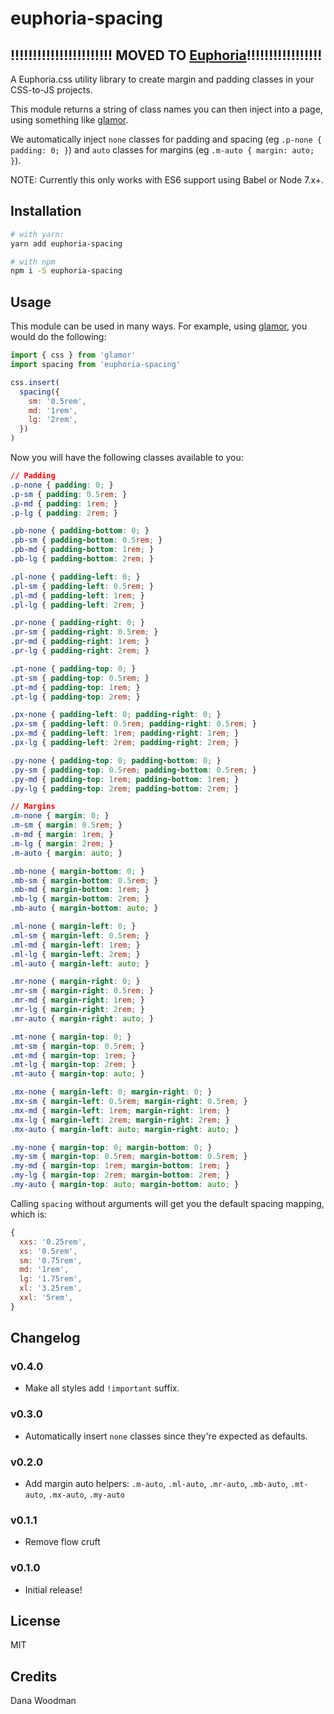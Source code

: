 # euphoria-spacing

## !!!!!!!!!!!!!!!!!!!!!!! MOVED TO [Euphoria](https://github.com/danawoodman/euphoria)!!!!!!!!!!!!!!!!!

A Euphoria.css utility library to create margin and padding classes in your CSS-to-JS projects.

This module returns a string of class names you can then inject into a page, using something like [glamor][glamor].

We automatically inject `none` classes for padding and spacing (eg `.p-none { padding: 0; }`) and `auto` classes for margins (eg `.m-auto { margin: auto; }`).

NOTE: Currently this only works with ES6 support using Babel or Node 7.x+.


## Installation

```bash
# with yarn:
yarn add euphoria-spacing

# with npm
npm i -S euphoria-spacing
```

## Usage

This module can be used in many ways. For example, using [glamor][glamor], you would do the following:

```js
import { css } from 'glamor'
import spacing from 'euphoria-spacing'

css.insert(
  spacing({
    sm: '0.5rem',
    md: '1rem',
    lg: '2rem',
  })
)
```

Now you will have the following classes available to you:

```css
// Padding
.p-none { padding: 0; }
.p-sm { padding: 0.5rem; }
.p-md { padding: 1rem; }
.p-lg { padding: 2rem; }

.pb-none { padding-bottom: 0; }
.pb-sm { padding-bottom: 0.5rem; }
.pb-md { padding-bottom: 1rem; }
.pb-lg { padding-bottom: 2rem; }

.pl-none { padding-left: 0; }
.pl-sm { padding-left: 0.5rem; }
.pl-md { padding-left: 1rem; }
.pl-lg { padding-left: 2rem; }

.pr-none { padding-right: 0; }
.pr-sm { padding-right: 0.5rem; }
.pr-md { padding-right: 1rem; }
.pr-lg { padding-right: 2rem; }

.pt-none { padding-top: 0; }
.pt-sm { padding-top: 0.5rem; }
.pt-md { padding-top: 1rem; }
.pt-lg { padding-top: 2rem; }

.px-none { padding-left: 0; padding-right: 0; }
.px-sm { padding-left: 0.5rem; padding-right: 0.5rem; }
.px-md { padding-left: 1rem; padding-right: 1rem; }
.px-lg { padding-left: 2rem; padding-right: 2rem; }

.py-none { padding-top: 0; padding-bottom: 0; }
.py-sm { padding-top: 0.5rem; padding-bottom: 0.5rem; }
.py-md { padding-top: 1rem; padding-bottom: 1rem; }
.py-lg { padding-top: 2rem; padding-bottom: 2rem; }

// Margins
.m-none { margin: 0; }
.m-sm { margin: 0.5rem; }
.m-md { margin: 1rem; }
.m-lg { margin: 2rem; }
.m-auto { margin: auto; }

.mb-none { margin-bottom: 0; }
.mb-sm { margin-bottom: 0.5rem; }
.mb-md { margin-bottom: 1rem; }
.mb-lg { margin-bottom: 2rem; }
.mb-auto { margin-bottom: auto; }

.ml-none { margin-left: 0; }
.ml-sm { margin-left: 0.5rem; }
.ml-md { margin-left: 1rem; }
.ml-lg { margin-left: 2rem; }
.ml-auto { margin-left: auto; }

.mr-none { margin-right: 0; }
.mr-sm { margin-right: 0.5rem; }
.mr-md { margin-right: 1rem; }
.mr-lg { margin-right: 2rem; }
.mr-auto { margin-right: auto; }

.mt-none { margin-top: 0; }
.mt-sm { margin-top: 0.5rem; }
.mt-md { margin-top: 1rem; }
.mt-lg { margin-top: 2rem; }
.mt-auto { margin-top: auto; }

.mx-none { margin-left: 0; margin-right: 0; }
.mx-sm { margin-left: 0.5rem; margin-right: 0.5rem; }
.mx-md { margin-left: 1rem; margin-right: 1rem; }
.mx-lg { margin-left: 2rem; margin-right: 2rem; }
.mx-auto { margin-left: auto; margin-right: auto; }

.my-none { margin-top: 0; margin-bottom: 0; }
.my-sm { margin-top: 0.5rem; margin-bottom: 0.5rem; }
.my-md { margin-top: 1rem; margin-bottom: 1rem; }
.my-lg { margin-top: 2rem; margin-bottom: 2rem; }
.my-auto { margin-top: auto; margin-bottom: auto; }
```

Calling `spacing` without arguments will get you the default spacing mapping, which is:

```js
{
  xxs: '0.25rem',
  xs: '0.5rem',
  sm: '0.75rem',
  md: '1rem',
  lg: '1.75rem',
  xl: '3.25rem',
  xxl: '5rem',
}
```

## Changelog

### v0.4.0
- Make all styles add `!important` suffix.

### v0.3.0
- Automatically insert `none` classes since they're expected as defaults.

### v0.2.0
- Add margin auto helpers: `.m-auto`, `.ml-auto`, `.mr-auto`, `.mb-auto`, `.mt-auto`, `.mx-auto`, `.my-auto`

### v0.1.1
- Remove flow cruft

### v0.1.0
- Initial release!

## License

MIT

## Credits

Dana Woodman

[glamor]: https://github.com/threepointone/glamor
